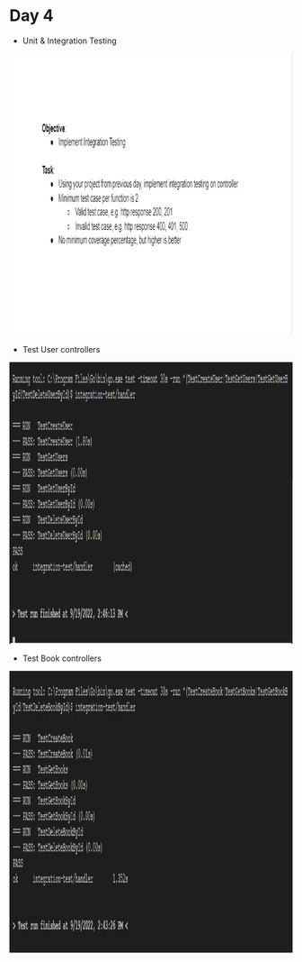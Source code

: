 # Day 4

* Unit & Integration Testing
<div><img src="../tasks/task-day4.jpg" widht="500" height="500"/></div>

* Test User controllers
<div><img src="../tasks/test-user.jpg" widht="500" height="500"/></div>

* Test Book controllers
<div><img src="../tasks/test-book.jpg" widht="500" height="500"/></div>